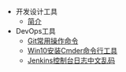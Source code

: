 * 开发设计工具
  * [简介](markdown/杂货铺/Tools/_readme.md)
* DevOps工具
  * [Git常用操作命令](markdown/杂货铺/Tools/Git常用操作命令.md)
  * [Win10安装Cmder命令行工具](markdown/杂货铺/Tools/Win10安装Cmder命令行工具.md)
  * [Jenkins控制台日志中文乱码](markdown/杂货铺/Tools/Jenkins控制台日志中文乱码.md)

